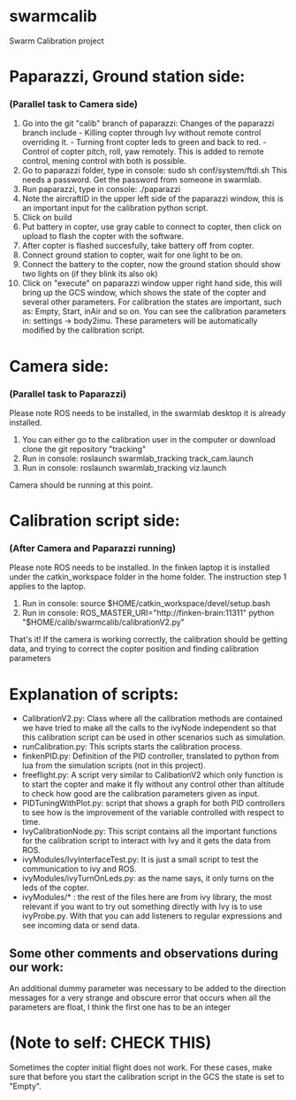 # swarmcalib
Swarm Calibration project

# Paparazzi, Ground station side:
### (Parallel task to Camera side)
1.  Go into the git "calib" branch of paparazzi:
     Changes of the paparazzi branch include
        - Killing copter through Ivy without remote control overriding it.
        - Turning front copter leds to green and back to red.
        - Control of copter pitch, roll, yaw remotely. This is added to
          remote control, mening control with both is possible.
2.  Go to paparazzi folder, type in console: sudo sh conf/system/ftdi.sh
    This needs a password. Get the password from someone in swarmlab.
3.  Run paparazzi, type in console: ./paparazzi
4.  Note the aircraftID in the upper left side of the paparazzi window,
    this is an important input for the calibration python script.
5.  Click on build
6.  Put battery in copter, use gray cable to connect to copter, then
    click on upload to flash the copter with the software.
7.  After copter is flashed succesfully, take battery off from copter.
8.  Connect ground station to copter, wait for one light to be on.
9.  Connect the battery to the copter, now the ground station should show
    two lights on (if they blink its also ok)
10. Click on "execute" on paparazzi window upper right hand side, this
    will bring up the GCS window, which shows the state of the copter
    and several other parameters.
    For calibration the states are important, such as: Empty, Start,
    inAir and so on. You can see the calibration parameters in:
    settings -> body2imu. These parameters will be automatically
    modified by the calibration script.

# Camera side:
### (Parallel task to Paparazzi)
Please note ROS needs to be installed, in the swarmlab desktop it is
already installed.

1.  You can either go to the calibration user in the computer or download
    clone the git repository "tracking"
2.  Run in console: roslaunch swarmlab_tracking track_cam.launch
3.  Run in console: roslaunch swarmlab_tracking viz.launch

Camera should be running at this point.

# Calibration script side:
### (After Camera and Paparazzi running)
Please note ROS needs to be installed. In the finken laptop it is
installed under the catkin_workspace folder in the home folder. The
instruction step 1 applies to the laptop.

1.  Run in console: source $HOME/catkin_workspace/devel/setup.bash
2.  Run in console:
ROS_MASTER_URI="http://finken-brain:11311" python "$HOME/calib/swarmcalib/calibrationV2.py"

That's it! If the camera is working correctly, the calibration should
be getting data, and trying to correct the copter position and finding
calibration parameters

# Explanation of scripts:
 * CalibrationV2.py: Class where all the calibration methods are contained
  we have tried to make all the calls to the ivyNode independent so that this
  calibration script can be used in other scenarios such as simulation.
 * runCalibration.py: This scripts starts the calibration process.
 * finkenPID.py: Definition of the PID controller, translated to python from
  lua from the simulation scripts (not in this project).
 * freeflight.py: A script very similar to CalibationV2 which only function
  is to start the copter and make it fly without any control other than altitude
  to check how good are the calibration parameters given as input.
 * PIDTuningWithPlot.py: script that shows a graph for both PID controllers to
  see how is the improvement of the variable controlled with respect to time.
 * IvyCalibrationNode.py: This script contains all the important functions for
  the calibration script to interact with Ivy and it gets the data from ROS.
 * ivyModules/IvyInterfaceTest.py: It is just a small script to test the
 communication to ivy and ROS.
 * ivyModules/ivyTurnOnLeds.py: as the name says, it only turns on the leds of
  the copter.
 * ivyModules/* : the rest of the files here are from ivy library, the most
 relevant if you want to try out something directly with Ivy is to use ivyProbe.py.
 With that you can add listeners to regular expressions and see incoming data
 or send data.

## Some other comments and observations during our work:
An additional dummy parameter was necessary to be added to the direction
messages for a very strange and obscure error that occurs when all the
parameters are float, I think the first one has to be an integer
# (Note to self: CHECK THIS)

Sometimes the copter initial flight does not work. For these cases, make
sure that before you start the calibration script in the GCS the state
is set to "Empty".
